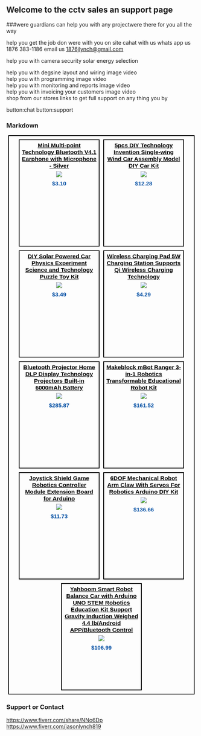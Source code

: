## Welcome to the cctv sales an support page 

###were guardians can help you with any projectwere there for you all the way

help you get the job don were with you on site cahat with us whats app us 1876 383-1186 
email us 1876jlynch@gmail.com

<p> help you with camera security solar energy selection </P>

<div>help you with degsine layout and wiring 
image video </div>


<div>help you with programming  
image video</div>

<div>help you with monitoring and reports 
image video</div>

<div>help you with invoicing your customers 
image video </div>


<div>shop from our stores links to get full support on any thing you by</div>


button:chat button:support 


### Markdown
<html><style>#shrs_MAP45846_target { text-align: center; width: auto; margin: 5px; border-style: solid; padding: 4px; border-width: 2px; border-color: rgb(0, 0, 0); font-family: Arial, Helvetica, sans-serif; height: auto; } #shrs_MAP45846_pagingDsp { font-size: 1.2em; font-weight: bold; text-align: center; } #shrs_MAP45846_pagingDsp ul.shrs_MAP45846_pagingList { padding: 0px; margin: 5px 0px 0px; } #shrs_MAP45846_pagingDsp ul.shrs_MAP45846_pagingList li { display: inline; list-style-type: none; padding-right: 10px; } #shrs_MAP45846_pagingDsp ul.shrs_MAP45846_pagingList li.shrs_MAP45846_currentPage { font-size: 1.3em; font-weight: bold; } #shrs_MAP45846_pagingDsp ul.shrs_MAP45846_pagingList li a { color: rgb(0, 82, 156); } #shrs_MAP45846_pagingDsp ul.shrs_MAP45846_pagingList li.shrs_MAP45846_currentPage a { text-decoration: none; color: rgb(0, 0, 0); } ul.shrs_MAP45846_productDspList li a.MAP45846_productNameLink { color: rgb(0, 0, 0); font-size: 1.1em; } .shrs_MAP45846_productDiv { vertical-align: top; padding: 5px; border-style: solid; border-width: 2px; border-color: rgb(0, 0, 0); display: inline-block; margin: 5px; width: 200px; height: 270px; font-family: Arial, Helvetica, sans-serif; overflow: auto; } ul.shrs_MAP45846_productDspList { margin: 0px; padding: 0px; } ul.shrs_MAP45846_productDspList { margin: 0px; padding: 0px; } ul.shrs_MAP45846_productDspList li { list-style-type: none; margin-bottom: 5px; font-size: 15px; text-align: center; } ul.shrs_MAP45846_productDspList li.MAP45846_pTitle { font-size: 1em; font-weight: bold; } ul.shrs_MAP45846_productDspList li.MAP45846_pThumb { } ul.shrs_MAP45846_productDspList li.MAP45846_pThumb a img { max-width: 150px; height: auto; max-height: 150px; } ul.shrs_MAP45846_productDspList li.MAP45846_pShortDesc { display: none; } ul.shrs_MAP45846_productDspList li.MAP45846_pDesc { display: none; } ul.shrs_MAP45846_productDspList li.MAP45846_pPrice { font-weight: bold; color: rgb(8, 82, 165); } ul.shrs_MAP45846_productDspList li.MAP45846_pRetailPrice { display: none; } ul.shrs_MAP45846_productDspList li.MAP45846_pSku { display: none; } ul.shrs_MAP45846_productDspList li.MAP45846_pImage { display: none; } ul.shrs_MAP45846_productDspList li.MAP45846_pManufacturer { display: none; } ul.shrs_MAP45846_productDspList li.MAP45846_pIsbn { display: none; } ul.shrs_MAP45846_productDspList li.MAP45846_pMerchantName { display: none; } ul.shrs_MAP45846_productDspList li.MAP45846_pPartnumber { display: none; } ul.shrs_MAP45846_productDspList li.MAP45846_pMerchantsubcategory { display: none; } ul.shrs_MAP45846_productDspList li.MAP45846_pCustomText { display: none; } ul.shrs_MAP45846_productDspList li.MAP45846_pImage a { font-size: 0.8em; color: rgb(0, 0, 0); text-decoration: none; } #shrs_MAP45846_largerImageViewer { border: 2px solid black; position: fixed; left: 35%; top: 50%; background-color: white; z-index: 503; height: auto; margin-top: -200px; width: auto; display: none; } ul.shrs_MAP45846_productDspList li span { margin-right: 5px; color: rgb(94, 94, 94); } ul.shrs_MAP45846_productDspList li span.MAP45846_lbl_productName { display: none; } ul.shrs_MAP45846_productDspList li span.MAP45846_lbl_thumbnail { display: none; } ul.shrs_MAP45846_productDspList li span.MAP45846_lbl_price { display: none; } ul.shrs_MAP45846_productDspList li span.MAP45846_lbl_shortDesc { display: none; } ul.shrs_MAP45846_productDspList li span.MAP45846_lbl_image { display: none; } ul.shrs_MAP45846_productDspList li span.MAP45846_lbl_manufacturer { display: none; } ul.shrs_MAP45846_productDspList li span.MAP45846_lbl_subcategory { display: none; } ul.shrs_MAP45846_productDspList li span.MAP45846_lbl_partNumber { } ul.shrs_MAP45846_productDspList li span.MAP45846_lbl_retailPrice { } ul.shrs_MAP45846_productDspList li span.MAP45846_lbl_sku { } ul.shrs_MAP45846_productDspList li span.MAP45846_lbl_isbn { } </style><script type="text/javascript">var shrs_empty =''; var shrs_MAP45846_loadSubPage = function (pageNum, aEl){	try{	var arrPage = shrs_getElementsByClassName(document.getElementById('shrs_MAP45846_target'), 'MAP45846_pagedDisplay');	var pageToshow = document.getElementById('MAP45846_page'+pageNum);	var menuEl = document.getElementById('shrs_MAP45846_pagingListEl');	var dspCurrentPage = document.getElementById('shrs_MAP45846_pagingDspCurrentPage');	for (var i=0;i<arrPage.length;i++)		arrPage[i].style.display = 'none';	pageToshow.style.display ='block';	var arrMenuList = menuEl.childNodes;	for (var i=0;i<arrMenuList .length;i++)		arrMenuList[i].className = 'shrs_MAP45846_notCurrentPage';	dspCurrentPage.innerHTML = pageNum;	if(aEl.parentNode)		aEl.parentNode.className = 'shrs_MAP45846_currentPage';	}catch(err){}	};shrs_getElementsByClassName = function(node, classname) {    var a = [];    var re = new RegExp('(^| )'+classname+'( |$)');    var els = node.getElementsByTagName("*");    for(var i=0,j=els.length; i<j; i++)        if(re.test(els[i].className))a.push(els[i]);    return a;};</script><div id="shrs_MAP45846_target"><div id="MAP45846_page1" class="MAP45846_pagedDisplay"><div id="MAP45846_783294190" class="shrs_MAP45846_productDiv"><ul class="shrs_MAP45846_productDspList"><li class="MAP45846_pTitle"><a href="https://www.shareasale.com/m-pr.cfm?merchantID=49619&userID=1735096&productID=783294190&afftrack=" target="_blank" class="MAP45846_productNameLink">Mini Multi-point Technology Bluetooth V4.1 Earphone with Microphone - Silver</a></li><li class="MAP45846_pThumb"><a href="https://www.shareasale.com/m-pr.cfm?merchantID=49619&userID=1735096&productID=783294190&afftrack=" target="_blank" class="MAP45846_productNameLink"><img src="http://img.tvc-mall.com/uploads/100101219B.jpg" onerror="this.src='http://unlogo.img.tvc-mall.com/logo/100101219B.jpg'; this.onerror = '';"></a></li><li class="MAP45846_pPrice"><span class="MAP45846_lbl_price">Price:</span> $3.10</li></ul></div><div id="MAP45846_832155558" class="shrs_MAP45846_productDiv"><ul class="shrs_MAP45846_productDspList"><li class="MAP45846_pTitle"><a href="https://www.shareasale.com/m-pr.cfm?merchantID=32599&userID=1735096&productID=832155558&afftrack=" target="_blank" class="MAP45846_productNameLink">5pcs DIY Technology Invention Single-wing Wind Car Assembly Model DIY Car Kit</a></li><li class="MAP45846_pThumb"><a href="https://www.shareasale.com/m-pr.cfm?merchantID=32599&userID=1735096&productID=832155558&afftrack=" target="_blank" class="MAP45846_productNameLink"><img src="https://img.staticbg.com/images/oaupload/banggood/images/EB/6A/a7d63f7d-da22-48c3-8b69-f3d31c1177e2.jpg" onerror="this.src='https://img.staticbg.com/images/oaupload/banggood/images/EB/6A/a7d63f7d-da22-48c3-8b69-f3d31c1177e2.jpg'; this.onerror = '';"></a></li><li class="MAP45846_pPrice"><span class="MAP45846_lbl_price">Price:</span> $12.28</li></ul></div><div id="MAP45846_821852041" class="shrs_MAP45846_productDiv"><ul class="shrs_MAP45846_productDspList"><li class="MAP45846_pTitle"><a href="https://www.shareasale.com/m-pr.cfm?merchantID=32599&userID=1735096&productID=821852041&afftrack=" target="_blank" class="MAP45846_productNameLink">DIY Solar Powered Car Physics Experiment Science and Technology Puzzle Toy Kit</a></li><li class="MAP45846_pThumb"><a href="https://www.shareasale.com/m-pr.cfm?merchantID=32599&userID=1735096&productID=821852041&afftrack=" target="_blank" class="MAP45846_productNameLink"><img src="https://img.staticbg.com/images/oaupload/banggood/images/68/FD/4f4189af-9fcc-4437-9eb9-6bf8d52e840a.jpg" onerror="this.src='https://img.staticbg.com/images/oaupload/banggood/images/68/FD/4f4189af-9fcc-4437-9eb9-6bf8d52e840a.jpg'; this.onerror = '';"></a></li><li class="MAP45846_pPrice"><span class="MAP45846_lbl_price">Price:</span> $3.49</li></ul></div><div id="MAP45846_899403924" class="shrs_MAP45846_productDiv"><ul class="shrs_MAP45846_productDspList"><li class="MAP45846_pTitle"><a href="https://www.shareasale.com/m-pr.cfm?merchantID=32431&userID=1735096&productID=899403924&afftrack=" target="_blank" class="MAP45846_productNameLink">Wireless Charging Pad 5W Charging Station Supports Qi Wireless Charging Technology</a></li><li class="MAP45846_pThumb"><a href="https://www.shareasale.com/m-pr.cfm?merchantID=32431&userID=1735096&productID=899403924&afftrack=" target="_blank" class="MAP45846_productNameLink"><img src="https://img.dxcdn.com/newprdimgs/20190316/40211552720031_210x210.jpg" onerror="this.src='https://img.dxcdn.com/newprdimgs/20190316/40211552720031.jpg'; this.onerror = '';"></a></li><li class="MAP45846_pPrice"><span class="MAP45846_lbl_price">Price:</span> $4.29</li></ul></div><div id="MAP45846_940940732" class="shrs_MAP45846_productDiv"><ul class="shrs_MAP45846_productDspList"><li class="MAP45846_pTitle"><a href="https://www.shareasale.com/m-pr.cfm?merchantID=32431&userID=1735096&productID=940940732&afftrack=" target="_blank" class="MAP45846_productNameLink">Bluetooth Projector Home DLP Display Technology Projectors Built-in 6000mAh Battery</a></li><li class="MAP45846_pThumb"><a href="https://www.shareasale.com/m-pr.cfm?merchantID=32431&userID=1735096&productID=940940732&afftrack=" target="_blank" class="MAP45846_productNameLink"><img src="https://img.dxcdn.com/newprdimgs/20190905/12721567668692_210x210.jpg" onerror="this.src='https://img.dxcdn.com/newprdimgs/20190905/12721567668692.jpg'; this.onerror = '';"></a></li><li class="MAP45846_pPrice"><span class="MAP45846_lbl_price">Price:</span> $285.87</li></ul></div><div id="MAP45846_838316013" class="shrs_MAP45846_productDiv"><ul class="shrs_MAP45846_productDspList"><li class="MAP45846_pTitle"><a href="https://www.shareasale.com/m-pr.cfm?merchantID=32431&userID=1735096&productID=838316013&afftrack=" target="_blank" class="MAP45846_productNameLink">Makeblock mBot Ranger 3-in-1 Robotics Transformable Educational Robot Kit</a></li><li class="MAP45846_pThumb"><a href="https://www.shareasale.com/m-pr.cfm?merchantID=32431&userID=1735096&productID=838316013&afftrack=" target="_blank" class="MAP45846_productNameLink"><img src="https://img.dxcdn.com/productimages/sku_514346_1_210x210.jpg" onerror="this.src='https://img.dxcdn.com/productimages/sku_514346_1.jpg'; this.onerror = '';"></a></li><li class="MAP45846_pPrice"><span class="MAP45846_lbl_price">Price:</span> $161.52</li></ul></div><div id="MAP45846_838353123" class="shrs_MAP45846_productDiv"><ul class="shrs_MAP45846_productDspList"><li class="MAP45846_pTitle"><a href="https://www.shareasale.com/m-pr.cfm?merchantID=32431&userID=1735096&productID=838353123&afftrack=" target="_blank" class="MAP45846_productNameLink">Joystick Shield Game Robotics Controller Module Extension Board for Arduino</a></li><li class="MAP45846_pThumb"><a href="https://www.shareasale.com/m-pr.cfm?merchantID=32431&userID=1735096&productID=838353123&afftrack=" target="_blank" class="MAP45846_productNameLink"><img src="https://img.dxcdn.com/productimages/sku_150384_1_210x210.jpg" onerror="this.src='https://img.dxcdn.com/productimages/sku_150384_1.jpg'; this.onerror = '';"></a></li><li class="MAP45846_pPrice"><span class="MAP45846_lbl_price">Price:</span> $11.73</li></ul></div><div id="MAP45846_846390355" class="shrs_MAP45846_productDiv"><ul class="shrs_MAP45846_productDspList"><li class="MAP45846_pTitle"><a href="https://www.shareasale.com/m-pr.cfm?merchantID=32599&userID=1735096&productID=846390355&afftrack=" target="_blank" class="MAP45846_productNameLink">6DOF Mechanical Robot Arm Claw With Servos For Robotics Arduino DIY Kit </a></li><li class="MAP45846_pThumb"><a href="https://www.shareasale.com/m-pr.cfm?merchantID=32599&userID=1735096&productID=846390355&afftrack=" target="_blank" class="MAP45846_productNameLink"><img src="https://img.staticbg.com/images/oaupload/banggood/images/A5/1F/7af0c0f0-0c90-4798-bfb5-3f2f3b48a3a2.jpg" onerror="this.src='https://img.staticbg.com/images/oaupload/banggood/images/A5/1F/7af0c0f0-0c90-4798-bfb5-3f2f3b48a3a2.jpg'; this.onerror = '';"></a></li><li class="MAP45846_pPrice"><span class="MAP45846_lbl_price">Price:</span> $136.66</li></ul></div><div id="MAP45846_837430895" class="shrs_MAP45846_productDiv"><ul class="shrs_MAP45846_productDspList"><li class="MAP45846_pTitle"><a href="https://www.shareasale.com/m-pr.cfm?merchantID=32599&userID=1735096&productID=837430895&afftrack=" target="_blank" class="MAP45846_productNameLink">Yahboom Smart Robot Balance Car with Arduino UNO STEM Robotics Education Kit Support Gravity Induction Weighed 4.4 lb/Android APP/Bluetooth Control</a></li><li class="MAP45846_pThumb"><a href="https://www.shareasale.com/m-pr.cfm?merchantID=32599&userID=1735096&productID=837430895&afftrack=" target="_blank" class="MAP45846_productNameLink"><img src="https://img.staticbg.com/images/oaupload/banggood/images/47/25/dc5e65a9-9b43-4dec-8431-ffc3a5d1757d.jpg" onerror="this.src='https://img.staticbg.com/images/oaupload/banggood/images/47/25/dc5e65a9-9b43-4dec-8431-ffc3a5d1757d.jpg'; this.onerror = '';"></a></li><li class="MAP45846_pPrice"><span class="MAP45846_lbl_price">Price:</span> $106.99</li></ul></div><div style="clear:both;"></div></div><div id="shrs_MAP45846_largerImageViewer"></div></div></html>


### Support or Contact
https://www.fiverr.com/share/NNo6Dp
https://www.fiverr.com/jasonlynch819
